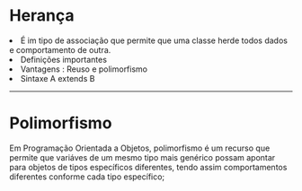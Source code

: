 <h1>Herança</h1>

<li>
    É im tipo de associação que permite que uma classe herde todos dados e comportamento de outra.
</li>

<li> Definições importantes</li>
    

<li> Vantagens : Reuso e polimorfismo</li>

<li>Sintaxe A extends B</li>


--------------------------------------------------------------------------------------------

<h1>Polimorfismo</h1>

<p>Em Programação Orientada a Objetos, polimorfismo é um recurso que permite que variáves
de um mesmo tipo mais genérico possam apontar para objetos de tipos específicos diferentes,
tendo assim comportamentos diferentes conforme cada tipo específico;
</p>
   